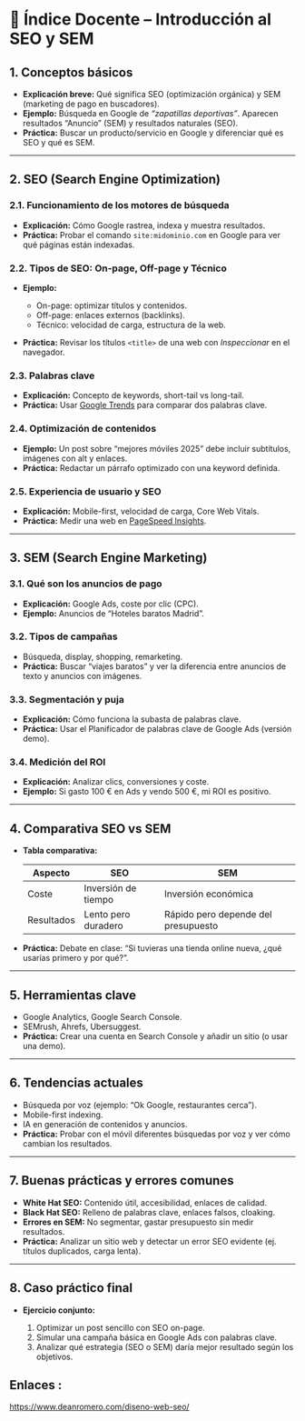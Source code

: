 

# 📑 Índice Docente – Introducción al SEO y SEM

## 1. **Conceptos básicos**

* **Explicación breve:** Qué significa SEO (optimización orgánica) y SEM (marketing de pago en buscadores).
* **Ejemplo:** Búsqueda en Google de *“zapatillas deportivas”*. Aparecen resultados “Anuncio” (SEM) y resultados naturales (SEO).
* **Práctica:** Buscar un producto/servicio en Google y diferenciar qué es SEO y qué es SEM.

---

## 2. **SEO (Search Engine Optimization)**

### 2.1. Funcionamiento de los motores de búsqueda

* **Explicación:** Cómo Google rastrea, indexa y muestra resultados.
* **Práctica:** Probar el comando `site:midominio.com` en Google para ver qué páginas están indexadas.

### 2.2. Tipos de SEO: On-page, Off-page y Técnico

* **Ejemplo:**

  * On-page: optimizar títulos y contenidos.
  * Off-page: enlaces externos (backlinks).
  * Técnico: velocidad de carga, estructura de la web.
* **Práctica:** Revisar los títulos `<title>` de una web con *Inspeccionar* en el navegador.

### 2.3. Palabras clave

* **Explicación:** Concepto de keywords, short-tail vs long-tail.
* **Práctica:** Usar [Google Trends](https://trends.google.com) para comparar dos palabras clave.

### 2.4. Optimización de contenidos

* **Ejemplo:** Un post sobre “mejores móviles 2025” debe incluir subtítulos, imágenes con alt y enlaces.
* **Práctica:** Redactar un párrafo optimizado con una keyword definida.

### 2.5. Experiencia de usuario y SEO

* **Explicación:** Mobile-first, velocidad de carga, Core Web Vitals.
* **Práctica:** Medir una web en [PageSpeed Insights](https://pagespeed.web.dev/).

---

## 3. **SEM (Search Engine Marketing)**

### 3.1. Qué son los anuncios de pago

* **Explicación:** Google Ads, coste por clic (CPC).
* **Ejemplo:** Anuncios de “Hoteles baratos Madrid”.

### 3.2. Tipos de campañas

* Búsqueda, display, shopping, remarketing.
* **Práctica:** Buscar “viajes baratos” y ver la diferencia entre anuncios de texto y anuncios con imágenes.

### 3.3. Segmentación y puja

* **Explicación:** Cómo funciona la subasta de palabras clave.
* **Práctica:** Usar el Planificador de palabras clave de Google Ads (versión demo).

### 3.4. Medición del ROI

* **Explicación:** Analizar clics, conversiones y coste.
* **Ejemplo:** Si gasto 100 € en Ads y vendo 500 €, mi ROI es positivo.

---

## 4. **Comparativa SEO vs SEM**

* **Tabla comparativa:**

  | Aspecto    | SEO                 | SEM                                 |
  | ---------- | ------------------- | ----------------------------------- |
  | Coste      | Inversión de tiempo | Inversión económica                 |
  | Resultados | Lento pero duradero | Rápido pero depende del presupuesto |
* **Práctica:** Debate en clase: “Si tuvieras una tienda online nueva, ¿qué usarías primero y por qué?”.

---

## 5. **Herramientas clave**

* Google Analytics, Google Search Console.
* SEMrush, Ahrefs, Ubersuggest.
* **Práctica:** Crear una cuenta en Search Console y añadir un sitio (o usar una demo).

---

## 6. **Tendencias actuales**

* Búsqueda por voz (ejemplo: “Ok Google, restaurantes cerca”).
* Mobile-first indexing.
* IA en generación de contenidos y anuncios.
* **Práctica:** Probar con el móvil diferentes búsquedas por voz y ver cómo cambian los resultados.

---

## 7. **Buenas prácticas y errores comunes**

* **White Hat SEO:** Contenido útil, accesibilidad, enlaces de calidad.
* **Black Hat SEO:** Relleno de palabras clave, enlaces falsos, cloaking.
* **Errores en SEM:** No segmentar, gastar presupuesto sin medir resultados.
* **Práctica:** Analizar un sitio web y detectar un error SEO evidente (ej. títulos duplicados, carga lenta).

---

## 8. **Caso práctico final**

* **Ejercicio conjunto:**

  1. Optimizar un post sencillo con SEO on-page.
  2. Simular una campaña básica en Google Ads con palabras clave.
  3. Analizar qué estrategia (SEO o SEM) daría mejor resultado según los objetivos.

## Enlaces :

https://www.deanromero.com/diseno-web-seo/
